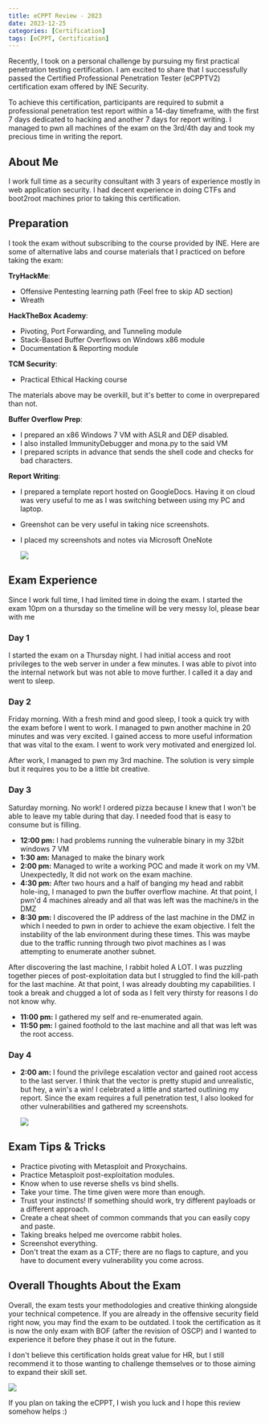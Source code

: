 ```yaml
---
title: eCPPT Review - 2023
date: 2023-12-25
categories: [Certification]
tags: [eCPPT, Certification]
---
```


Recently, I took on a personal challenge by pursuing my first practical penetration testing certification. I am excited to share that I successfully passed the Certified Professional Penetration Tester (eCPPTV2) certification exam offered by INE Security.

To achieve this certification, participants are required to submit a professional penetration test report within a 14-day timeframe, with the first 7 days dedicated to hacking and another 7 days for report writing. I managed to pwn all machines of the exam on the 3rd/4th day and took my precious time in writing the report. 


## About Me

I work full time as a security consultant with 3 years of experience mostly in web application security. I had decent experience in doing CTFs and boot2root machines prior to taking this certification.

## Preparation

I took the exam without subscribing to the course provided by INE. Here are some of alternative labs and course materials that I practiced on before taking the exam:

**TryHackMe**:
- Offensive Pentesting learning path (Feel free to skip AD section)
- Wreath

**HackTheBox Academy**:
- Pivoting, Port Forwarding, and Tunneling module
- Stack-Based Buffer Overflows on Windows x86 module
- Documentation & Reporting module

**TCM Security**:
- Practical Ethical Hacking course

The materials above may be overkill, but it's better to come in overprepared than not.

**Buffer Overflow Prep**:
- I prepared an x86 Windows 7 VM with ASLR and DEP disabled.
- I also installed ImmunityDebugger and mona.py to the said VM
- I prepared scripts in advance that sends the shell code and checks for bad characters.

**Report Writing**:
- I prepared a template report hosted on GoogleDocs. Having it on cloud was very useful to me as I was switching between using my PC and laptop.
- Greenshot can be very useful in taking nice screenshots.
- I placed my screenshots and notes via Microsoft OneNote

  ![](https://raw.githubusercontent.com/jmrcsnchz/jmrcsnchz.github.io/main/assets/2023-12-29%2003_38_12-.png)

## Exam Experience

Since I work full time, I had limited time in doing the exam. I started the exam 10pm on a thursday so the timeline will be very messy lol, please bear with me

### Day 1
I started the exam on a Thursday night. I had initial access and root privileges to the web server in under a few minutes. I was able to pivot into the internal network but was not able to move further. I called it a day and went to sleep.

### Day 2
Friday morning. With a fresh mind and good sleep, I took a quick try with the exam before I went to work. I managed to pwn another machine in 20 minutes and was very excited. I gained access to more useful information that was vital to the exam. I went to work very motivated and energized lol.

After work, I managed to pwn my 3rd machine. The solution is very simple but it requires you to be a little bit creative. 

### Day 3
Saturday morning. No work! I ordered pizza because I knew that I won't be able to leave my table during that day. I needed food that is easy to consume but is filling. 

- **12:00 pm:** I had problems running the vulnerable binary in my 32bit windows 7 VM
- **1:30 am:** Managed to make the binary work
- **2:00 pm:** Managed to write a working POC and made it work on my VM. Unexpectedly, It did not work on the exam machine.
- **4:30 pm:** After two hours and a half of banging my head and rabbit hole-ing, I managed to pwn the buffer overflow machine. At that point, I pwn'd 4 machines already and all that was left was the machine/s in the DMZ
- **8:30 pm:**  I discovered the IP address of the last machine in the DMZ in which I needed to pwn in order to achieve the exam objective. I felt the instability of the lab environment during these times. This was maybe due to the traffic running through two pivot machines as I was attempting to enumerate another subnet.

After discovering the last machine, I rabbit holed A LOT. I was puzzling together pieces of post-exploitation data but I struggled to find the kill-path for the last machine. At that point, I was already doubting my capabilities.  I took a break and chugged a lot of soda as I felt very thirsty for reasons I do not know why. 

- **11:00 pm:** I gathered my self and re-enumerated again. 
- **11:50 pm:** I gained foothold to the last machine and all that was left was the root access.

### Day 4
- **2:00 am:** I found the privilege escalation vector and gained root access to the last server. I think that the vector is pretty stupid and unrealistic, but hey, a win's a win! I celebrated a little and started outlining my report. Since the exam requires a full penetration test, I also looked for other vulnerabilities and gathered my screenshots.

   ![](https://raw.githubusercontent.com/jmrcsnchz/jmrcsnchz.github.io/main/assets/2023-12-29%2003_28_37-Clipboard.png)

## Exam Tips & Tricks
- Practice pivoting with Metasploit and Proxychains.
- Practice Metasploit post-exploitation modules.
- Know when to use reverse shells vs bind shells.
- Take your time. The time given were more than enough.
- Trust your instincts! If something should work, try different payloads or a different approach.
- Create a cheat sheet of common commands that you can easily copy and paste.
- Taking breaks helped me overcome rabbit holes.
- Screenshot everything.
- Don't treat the exam as a CTF; there are no flags to capture, and you have to document every vulnerability you come across.

## Overall Thoughts About the Exam
Overall, the exam tests your methodologies and creative thinking alongside your technical competence. If you are already in the offensive security field right now, you may find the exam to be outdated. I took the certification as it is now the only exam with BOF (after the revision of OSCP) and I wanted to experience it before they phase it out in the future.


I don't believe this certification holds great value for HR, but I still recommend it to those wanting to challenge themselves or to those aiming to expand their skill set.

![](https://raw.githubusercontent.com/jmrcsnchz/jmrcsnchz.github.io/main/assets/ecppt-1.png)

If you plan on taking the eCPPT, I wish you luck and I hope this review somehow helps :)
